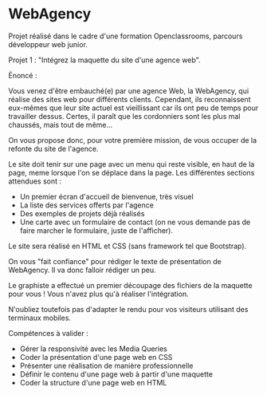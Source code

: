 # WebAgency
Projet réalisé dans le cadre d'une formation Openclassrooms, parcours développeur web junior. 

Projet 1 : "Intégrez la maquette du site d'une agence web".

Énoncé :

Vous venez d'être embauché(e) par une agence Web, la WebAgency, qui réalise des sites web pour différents clients. Cependant, ils reconnaissent eux-mêmes que leur site actuel est vieillissant car ils ont peu de temps pour travailler dessus. Certes, il paraît que les cordonniers sont les plus mal chaussés, mais tout de même...

On vous propose donc, pour votre première mission, de vous occuper de la refonte du site de l'agence.

Le site doit tenir sur une page avec un menu qui reste visible, en haut de la page, meme lorsque l'on se déplace dans la page. Les différentes sections attendues sont :

- Un premier écran d'accueil de bienvenue, très visuel
- La liste des services offerts par l'agence
- Des exemples de projets déjà réalisés
- Une carte avec un formulaire de contact (on ne vous demande pas de faire marcher le formulaire, juste de l'afficher).

Le site sera réalisé en HTML et CSS (sans framework tel que Bootstrap).

On vous "fait confiance" pour rédiger le texte de présentation de WebAgency. Il va donc falloir rédiger un peu.

Le graphiste a effectué un premier découpage des fichiers de la maquette pour vous ! Vous n'avez plus qu'à réaliser l'intégration.

N'oubliez toutefois pas d'adapter le rendu pour vos visiteurs utilisant des terminaux mobiles.

Compétences à valider :

- Gérer la responsivité avec les Media Queries
- Coder la présentation d'une page web en CSS
- Présenter une réalisation de manière professionnelle
- Définir le contenu d'une page web à partir d'une maquette
- Coder la structure d'une page web en HTML
